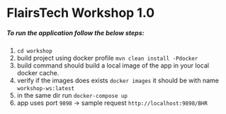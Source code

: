 # FlairsTech Workshop 1.0

##### To run the application follow the below steps:

1. `cd workshop`
2. build project using docker profile `mvn clean install -Pdocker`
3. build command should build a local image of the app in your local docker cache.
4. verify if the images does exists `docker images` it should be with name `workshop-ws:latest`
5. in the same dir run `docker-compose up`
6. app uses port `9898` -> sample request `http://localhost:9898/BHR`

